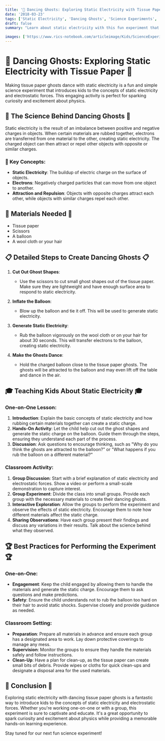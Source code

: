 ```yaml
---
title: '👻 Dancing Ghosts: Exploring Static Electricity with Tissue Paper 👻'
date: '2018-03-23'
tags: ['Static Electricity', 'Dancing Ghosts', 'Science Experiments', 'Kids Science', 'Physics', 'Fun with Science']
draft: false
summary: "Learn about static electricity with this fun experiment that makes tissue paper ghosts dance. This blog post explains the science behind static electricity and provides detailed steps for conducting this experiment with kids, either one-on-one or in a classroom setting."

images: ['https://www.rics-notebook.com/articleimage/Kids/ScienceExperiments/DancingGhost.png']
---
```


# 👻 Dancing Ghosts: Exploring Static Electricity with Tissue Paper 👻

Making tissue paper ghosts dance with static electricity is a fun and simple science experiment that introduces kids to the concepts of static electricity and electrostatic forces. This engaging activity is perfect for sparking curiosity and excitement about physics.

## 🔬 The Science Behind Dancing Ghosts 🔬

Static electricity is the result of an imbalance between positive and negative charges in objects. When certain materials are rubbed together, electrons are transferred from one material to the other, creating static electricity. The charged object can then attract or repel other objects with opposite or similar charges.

### 🌟 Key Concepts:
- **Static Electricity**: The buildup of electric charge on the surface of objects.
- **Electrons**: Negatively charged particles that can move from one object to another.
- **Attraction and Repulsion**: Objects with opposite charges attract each other, while objects with similar charges repel each other.

## 🧪 Materials Needed 🧪
- Tissue paper
- Scissors
- A balloon
- A wool cloth or your hair

## 📋 Detailed Steps to Create Dancing Ghosts 📋

1. **Cut Out Ghost Shapes**:
   - Use the scissors to cut small ghost shapes out of the tissue paper. Make sure they are lightweight and have enough surface area to respond to static electricity.

2. **Inflate the Balloon**:
   - Blow up the balloon and tie it off. This will be used to generate static electricity.

3. **Generate Static Electricity**:
   - Rub the balloon vigorously on the wool cloth or on your hair for about 30 seconds. This will transfer electrons to the balloon, creating static electricity.

4. **Make the Ghosts Dance**:
   - Hold the charged balloon close to the tissue paper ghosts. The ghosts will be attracted to the balloon and may even lift off the table and dance in the air.

## 🎓 Teaching Kids About Static Electricity 🎓

### One-on-One Lesson:
1. **Introduction**: Explain the basic concepts of static electricity and how rubbing certain materials together can create a static charge.
2. **Hands-On Activity**: Let the child help cut out the ghost shapes and generate the static charge on the balloon. Guide them through the steps, ensuring they understand each part of the process.
3. **Discussion**: Ask questions to encourage thinking, such as "Why do you think the ghosts are attracted to the balloon?" or "What happens if you rub the balloon on a different material?"

### Classroom Activity:
1. **Group Discussion**: Start with a brief explanation of static electricity and electrostatic forces. Show a video or perform a small-scale demonstration to capture interest.
2. **Group Experiment**: Divide the class into small groups. Provide each group with the necessary materials to create their dancing ghosts.
3. **Interactive Exploration**: Allow the groups to perform the experiment and observe the effects of static electricity. Encourage them to note how different materials affect the static charge.
4. **Sharing Observations**: Have each group present their findings and discuss any variations in their results. Talk about the science behind what they observed.

## 🏆 Best Practices for Performing the Experiment 🏆

### One-on-One:
- **Engagement**: Keep the child engaged by allowing them to handle the materials and generate the static charge. Encourage them to ask questions and make predictions.
- **Safety**: Ensure the child understands not to rub the balloon too hard on their hair to avoid static shocks. Supervise closely and provide guidance as needed.

### Classroom Setting:
- **Preparation**: Prepare all materials in advance and ensure each group has a designated area to work. Lay down protective coverings to manage any mess.
- **Supervision**: Monitor the groups to ensure they handle the materials safely and follow instructions.
- **Clean-Up**: Have a plan for clean-up, as the tissue paper can create small bits of debris. Provide wipes or cloths for quick clean-ups and designate a disposal area for the used materials.

## 🌟 Conclusion 🌟

Exploring static electricity with dancing tissue paper ghosts is a fantastic way to introduce kids to the concepts of static electricity and electrostatic forces. Whether you're working one-on-one or with a group, this experiment is sure to captivate and educate. It's a great opportunity to spark curiosity and excitement about physics while providing a memorable hands-on learning experience.

Stay tuned for our next fun science experiment!
